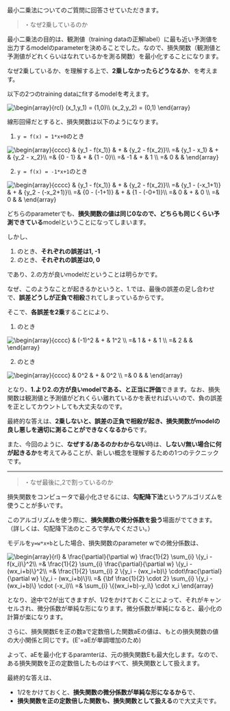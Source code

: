最小二乗法についてのご質問に回答させていただきます。

>・なぜ2乗しているのか

最小二乗法の目的は、観測値（training dataの正解label）に最も近い予測値を出力するmodelのparameterを決めることでした。なので、損失関数（観測値と予測値がどれくらいはなれているかを測る関数）を最小化することになります。  

なぜ2乗しているか、を理解する上で、**2乗しなかったらどうなるか**、を考えます。

以下の2つのtraining dataにfitするmodelを考えます。
<!--
\begin{array}{rcl}
	(x_1,y_1) = (1,0)\\
	(x_2,y_2) = (0,1)
\end{array}
-->
<img src="http://latex.codecogs.com/svg.latex?\begin{array}{rcl}&space;(x_1,y_1)&space;=&space;(1,0)\\&space;(x_2,y_2)&space;=&space;(0,1)&space;\end{array}" title="\begin{array}{rcl} (x_1,y_1) = (1,0)\\ (x_2,y_2) = (0,1) \end{array}" />

線形回帰だとすると、損失関数は以下のようになります。
1. `y = f(x) = 1*x+0`のとき
<!--
\begin{array}{cccc}
	& {y_1 - f(x_1)} & + & {y_2 - f(x_2)}\\
	=& {y_1 - x_1} & + & {y_2 - x_2}\\
	=& {0 - 1} & + & {1 - 0}\\
	=& -1 & + & 1 \\
	=& 0 & &
\end{array}
-->
<img src="http://latex.codecogs.com/svg.latex?\begin{array}{cccc}&space;&&space;{y_1&space;-&space;f(x_1)}&space;&&space;&plus;&space;&&space;{y_2&space;-&space;f(x_2)}\\&space;=&&space;{y_1&space;-&space;x_1}&space;&&space;&plus;&space;&&space;{y_2&space;-&space;x_2}\\&space;=&&space;{0&space;-&space;1}&space;&&space;&plus;&space;&&space;{1&space;-&space;0}\\&space;=&&space;-1&space;&&space;&plus;&space;&&space;1&space;\\&space;=&&space;0&space;&&space;&&space;\end{array}" title="\begin{array}{cccc} & {y_1 - f(x_1)} & + & {y_2 - f(x_2)}\\ =& {y_1 - x_1} & + & {y_2 - x_2}\\ =& {0 - 1} & + & {1 - 0}\\ =& -1 & + & 1 \\ =& 0 & & \end{array}" />

2. `y = f(x) = -1*x+1`のとき
<!--
\begin{array}{cccc}
	& {y_1 - f(x_1)} & + & {y_2 - f(x_2)}\\
	=& {y_1 - (-x_1+1)} & + & {y_2 - (-x_2+1)}\\
	=& {0 - (-1+1)} & + & {1 - (-0+1)}\\
	=& 0 & + & 0 \\
	=& 0 & &
\end{array}
-->
<img src="http://latex.codecogs.com/svg.latex?\begin{array}{cccc}&space;&&space;{y_1&space;-&space;f(x_1)}&space;&&space;&plus;&space;&&space;{y_2&space;-&space;f(x_2)}\\&space;=&&space;{y_1&space;-&space;(-x_1&plus;1)}&space;&&space;&plus;&space;&&space;{y_2&space;-&space;(-x_2&plus;1)}\\&space;=&&space;{0&space;-&space;(-1&plus;1)}&space;&&space;&plus;&space;&&space;{1&space;-&space;(-0&plus;1)}\\&space;=&&space;0&space;&&space;&plus;&space;&&space;0&space;\\&space;=&&space;0&space;&&space;&&space;\end{array}" title="\begin{array}{cccc} & {y_1 - f(x_1)} & + & {y_2 - f(x_2)}\\ =& {y_1 - (-x_1+1)} & + & {y_2 - (-x_2+1)}\\ =& {0 - (-1+1)} & + & {1 - (-0+1)}\\ =& 0 & + & 0 \\ =& 0 & & \end{array}" />

どちらのparameterでも、**損失関数の値は同じ0なので、どちらも同じくらい予測できている**modelということになってしまいます。

しかし、
1. のとき、**それぞれの誤差は1, -1**
2. のとき、**それぞれの誤差は0, 0**

であり、2.の方が良いmodelだということは明らかです。

なぜ、このようなことが起きるかというと、1.では、最後の誤差の足し合わせで、**誤差どうしが正負で相殺**されてしまっているからです。

そこで、**各誤差を2乗**することにより、
1. のとき
<!--
\begin{array}{cccc}
	& (-1)^2 & + & 1^2 \\
	=& 1 & + & 1 \\
	=& 2 & &
\end{array}
-->
<img src="http://latex.codecogs.com/svg.latex?\begin{array}{cccc}&space;&&space;(-1)^2&space;&&space;&plus;&space;&&space;1^2&space;\\&space;=&&space;1&space;&&space;&plus;&space;&&space;1&space;\\&space;=&&space;2&space;&&space;&&space;\end{array}" title="\begin{array}{cccc} & (-1)^2 & + & 1^2 \\ =& 1 & + & 1 \\ =& 2 & & \end{array}" />

2. のとき
<!--
\begin{array}{cccc}
	& 0^2 & + & 0^2 \\
	=&  & &
\end{array}
-->
<img src="http://latex.codecogs.com/svg.latex?\begin{array}{cccc}&space;&&space;0^2&space;&&space;&plus;&space;&&space;0^2&space;\\&space;=&&space;0&space;&&space;&&space;\end{array}" title="\begin{array}{cccc} & 0^2 & + & 0^2 \\ =& 0 & & \end{array}" />

となり、**1.より2.の方が良いmodelである、と正当に評価**できます。なお、損失関数は観測値と予測値がどれくらい離れているかを表せればいいので、負の誤差を正としてカウントしても大丈夫なのです。

最終的な答えは、**2乗しないと、誤差の正負で相殺が起き、損失関数がmodelの良し悪しを適切に測ることができなくなるから**です。

また、今回のように、**なぜする/あるのかわからない**時は、**しない/無い場合に何が起きるか**を考えてみることが、新しい概念を理解するための1つのテクニックです。

---

>・なぜ最後に,2で割っているのか

損失関数をコンピュータで最小化させるには、**勾配降下法**というアルゴリズムを使うことが多いです。

このアルゴリズムを使う際に、**損失関数の微分係数を扱う**場面がでてきます。（詳しくは、勾配降下法のところで学んでください。）

モデルを`y=w*x+b`とした場合、損失関数のparameter wでの微分係数は、
<!--
\begin{array}{rl}
	& \frac{\partial}{\partial w} \frac{1}{2} \sum_{i} \{y_i - f(x_i)\}^2\\
	=& \frac{1}{2} \sum_{i} \frac{\partial}{\partial w}  \{y_i - (wx_i+b)\}^2\\
	=& \frac{1}{2} \sum_{i} 2 \{y_i - (wx_i+b)\} \cdot\frac{\partial}{\partial w}  \{y_i - (wx_i+b)\}\\
	=& {\bf \frac{1}{2} \cdot 2}  \sum_{i} \{y_i - (wx_i+b)\} \cdot (-x_i)\\
	=& \sum_{i} \{(wx_i+b)-y_i\} \cdot x_i
\end{array}
-->
<img src="http://latex.codecogs.com/svg.latex?\begin{array}{rl}&space;&&space;\frac{\partial}{\partial&space;w}&space;\frac{1}{2}&space;\sum_{i}&space;\{y_i&space;-&space;f(x_i)\}^2\\&space;=&&space;\frac{1}{2}&space;\sum_{i}&space;\frac{\partial}{\partial&space;w}&space;\{y_i&space;-&space;(wx_i&plus;b)\}^2\\&space;=&&space;\frac{1}{2}&space;\sum_{i}&space;2&space;\{y_i&space;-&space;(wx_i&plus;b)\}&space;\cdot\frac{\partial}{\partial&space;w}&space;\{y_i&space;-&space;(wx_i&plus;b)\}\\&space;=&&space;{\bf&space;\frac{1}{2}&space;\cdot&space;2}&space;\sum_{i}&space;\{y_i&space;-&space;(wx_i&plus;b)\}&space;\cdot&space;(-x_i)\\&space;=&&space;\sum_{i}&space;\{(wx_i&plus;b)-y_i\}&space;\cdot&space;x_i&space;\end{array}" title="\begin{array}{rl} & \frac{\partial}{\partial w} \frac{1}{2} \sum_{i} \{y_i - f(x_i)\}^2\\ =& \frac{1}{2} \sum_{i} \frac{\partial}{\partial w} \{y_i - (wx_i+b)\}^2\\ =& \frac{1}{2} \sum_{i} 2 \{y_i - (wx_i+b)\} \cdot\frac{\partial}{\partial w} \{y_i - (wx_i+b)\}\\ =& {\bf \frac{1}{2} \cdot 2} \sum_{i} \{y_i - (wx_i+b)\} \cdot (-x_i)\\ =& \sum_{i} \{(wx_i+b)-y_i\} \cdot x_i \end{array}" />

となり、途中で2が出てきますが、1/2をかけておくことによって、それがキャンセルされ、微分係数が単純な形になります。微分係数が単純になると、最小化の計算が楽になります。

さらに、損失関数Eを正の数aで定数倍した関数aEの値は、もとの損失関数の値の大小関係と同じです。(E'=aEが単調増加のため)

よって、aEを最小化するparamterは、元の損失関数Eも最大化します。なので、ある損失関数を正の定数倍したものはすべて、損失関数として扱えます。

最終的な答えは、
- 1/2をかけておくと、**損失関数の微分係数が単純な形になるから**で、
- **損失関数を正の定数倍した関数も、損失関数として扱える**ので大丈夫です。
